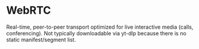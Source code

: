 # WebRTC

Real-time, peer-to-peer transport optimized for live interactive media (calls, conferencing). Not typically downloadable via yt-dlp because there is no static manifest/segment list.
